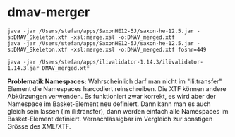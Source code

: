 # dmav-merger

```
java -jar /Users/stefan/apps/SaxonHE12-5J/saxon-he-12.5.jar -s:DMAV_Skeleton.xtf -xsl:merge.xsl -o:DMAV_merged.xtf
java -jar /Users/stefan/apps/SaxonHE12-5J/saxon-he-12.5.jar -s:DMAV_Skeleton.xtf -xsl:merge.xsl -o:DMAV_merged.xtf fosnr=449
```

```
java -jar /Users/stefan/apps/ilivalidator-1.14.3/ilivalidator-1.14.3.jar DMAV_merged.xtf
```

**Problematik Namespaces:** Wahrscheinlich darf man nicht im "ili:transfer" Element die Namespaces harcodiert reinschreiben. Die XTF können andere Abkürzungen verwenden. Es funktioniert zwar korrekt, es wird aber der Namespace im Basket-Element neu definiert. Dann kann man es auch gleich sein lassen (im ili:transfer), dann werden einfach alle Namespaces im Basket-Element definiert. Vernachlässigbar im Vergleich zur sonstigen Grösse des XML/XTF.
